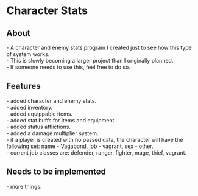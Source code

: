 # Character Stats

<h2>About</h2>
- A character and enemy stats program I created just to see how this type of system works.<br>
- This is slowly becoming a larger project than I originally planned.<br>
- If someone needs to use this, feel free to do so.<br>
<h2>Features</h2>
- added character and enemy stats.<br>
- added inventory.<br>
- added equippable items.<br>
- added stat buffs for items and equipment.<br>
- added status afflictions.<br>
- added a damage multiplier system.<br>
- if a player is created with no passed data, the character will have the following set: name - Vagabond, job - vagrant, sex - other.<br>
- current job classes are: defender, ranger, fighter, mage, thief, vagrant.<br>
<h2>Needs to be implemented</h2>
- more things.<br>
